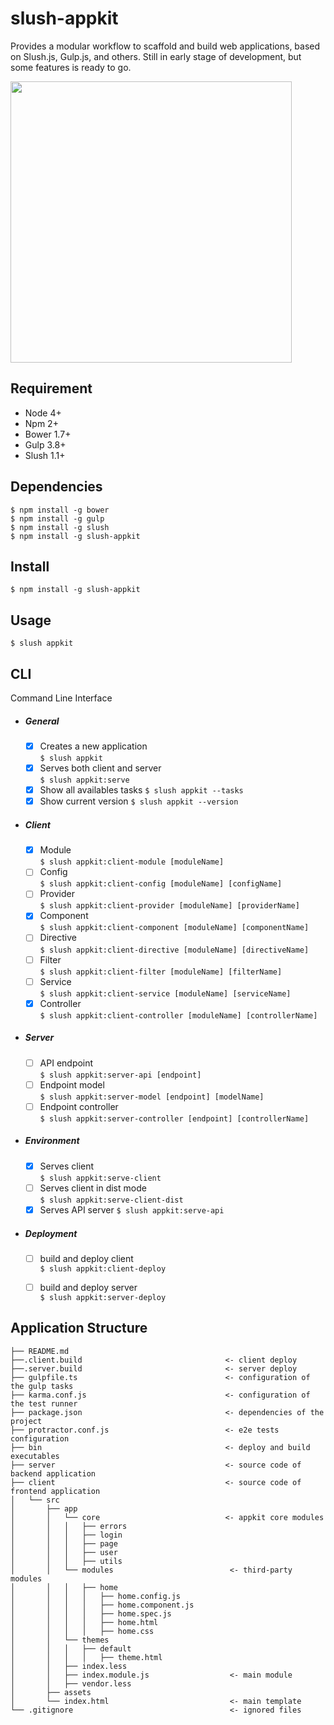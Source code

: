 # slush-appkit
Provides a modular workflow to scaffold and build web applications, based on Slush.js, Gulp.js, and others. Still in early stage of development, but some features is ready to go.

<img src="https://app-kit-assets.s3.amazonaws.com/mean-stack.png" width="450">

## Requirement
- Node 4+
- Npm 2+
- Bower 1.7+
- Gulp 3.8+
- Slush 1.1+

## Dependencies

```
$ npm install -g bower
$ npm install -g gulp
$ npm install -g slush
$ npm install -g slush-appkit
```

## Install
```
$ npm install -g slush-appkit
```

## Usage
```
$ slush appkit
```

## CLI
Command Line Interface
- ##### General
  - [x] Creates a new application      
  `$ slush appkit`  
  - [x] Serves both client and server     
  `$ slush appkit:serve` 
  - [x] Show all availables tasks
  `$ slush appkit --tasks` 
  - [x] Show current version
  `$ slush appkit --version` 
  
- ##### Client
  - [x] Module               
  `$ slush appkit:client-module [moduleName]`  
  - [ ] Config               
  `$ slush appkit:client-config [moduleName] [configName]`  
  - [ ] Provider             
  `$ slush appkit:client-provider [moduleName] [providerName]`  
  - [x] Component           
  `$ slush appkit:client-component [moduleName] [componentName]`
  - [ ] Directive            
  `$ slush appkit:client-directive [moduleName] [directiveName]`
  - [ ] Filter               
  `$ slush appkit:client-filter [moduleName] [filterName]`  
  - [ ] Service              
  `$ slush appkit:client-service [moduleName] [serviceName]`  
  - [x] Controller           
  `$ slush appkit:client-controller [moduleName] [controllerName]`
  
- ##### Server
  - [ ] API endpoint        
  `$ slush appkit:server-api [endpoint]`  
  - [ ] Endpoint model       
  `$ slush appkit:server-model [endpoint] [modelName]`  
  - [ ] Endpoint controller  
  `$ slush appkit:server-controller [endpoint] [controllerName]`
  
- ##### Environment
  - [x] Serves client       
  `$ slush appkit:serve-client`  
  - [ ] Serves client in dist mode   
  `$ slush appkit:serve-client-dist`
  - [x] Serves API server
  `$ slush appkit:serve-api` 
  
- ##### Deployment
  - [ ] build and deploy client     
  `$ slush appkit:client-deploy`  
  - [ ] build and deploy server     
  `$ slush appkit:server-deploy`  
  

## Application Structure

```
├── README.md
├──.client.build                                <- client deploy
├──.server.build                                <- server deploy
├── gulpfile.ts                                 <- configuration of the gulp tasks
├── karma.conf.js                               <- configuration of the test runner
├── package.json                                <- dependencies of the project
├── protractor.conf.js                          <- e2e tests configuration
├── bin                                         <- deploy and build executables
├── server                                      <- source code of backend application
├── client                                      <- source code of frontend application
│   └── src
│       ├── app
│       │   └── core                            <- appkit core modules
│       │   │   ├── errors
│       │   │   ├── login
│       │   │   ├── page
│       │   │   ├── user
│       │   │   ├── utils
│       │   └── modules                          <- third-party modules
│       │   │   ├── home
│       │   │   │   ├── home.config.js
│       │   │   │   ├── home.component.js
│       │   │   │   ├── home.spec.js
│       │   │   │   ├── home.html
│       │   │   │   ├── home.css
│       │   └── themes         
│       │   │   ├── default
│       │   │   │   ├── theme.html
│       │   ├── index.less
│       │   ├── index.module.js                  <- main module
│       │   ├── vendor.less
│       ├── assets
│       └── index.html                           <- main template
└── .gitignore                                   <- ignored files